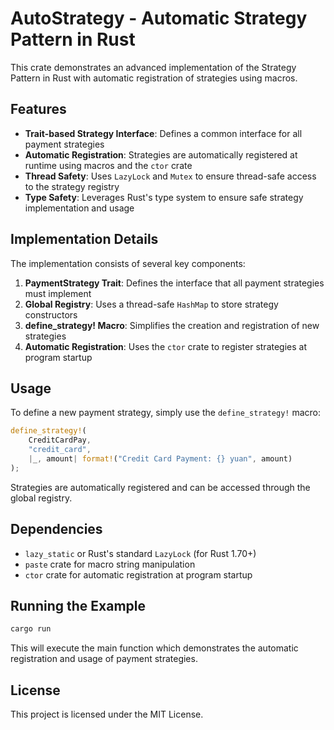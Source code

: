 # AutoStrategy - Automatic Strategy Pattern in Rust

This crate demonstrates an advanced implementation of the Strategy Pattern in Rust with automatic registration of strategies using macros.

## Features

- **Trait-based Strategy Interface**: Defines a common interface for all payment strategies
- **Automatic Registration**: Strategies are automatically registered at runtime using macros and the `ctor` crate
- **Thread Safety**: Uses `LazyLock` and `Mutex` to ensure thread-safe access to the strategy registry
- **Type Safety**: Leverages Rust's type system to ensure safe strategy implementation and usage

## Implementation Details

The implementation consists of several key components:

1. **PaymentStrategy Trait**: Defines the interface that all payment strategies must implement
2. **Global Registry**: Uses a thread-safe `HashMap` to store strategy constructors
3. **define_strategy! Macro**: Simplifies the creation and registration of new strategies
4. **Automatic Registration**: Uses the `ctor` crate to register strategies at program startup

## Usage

To define a new payment strategy, simply use the `define_strategy!` macro:

```rust
define_strategy!(
    CreditCardPay,
    "credit_card",
    |_, amount| format!("Credit Card Payment: {} yuan", amount)
);
```

Strategies are automatically registered and can be accessed through the global registry.

## Dependencies

- `lazy_static` or Rust's standard `LazyLock` (for Rust 1.70+)
- `paste` crate for macro string manipulation
- `ctor` crate for automatic registration at program startup

## Running the Example

```bash
cargo run
```

This will execute the main function which demonstrates the automatic registration and usage of payment strategies.

## License

This project is licensed under the MIT License.